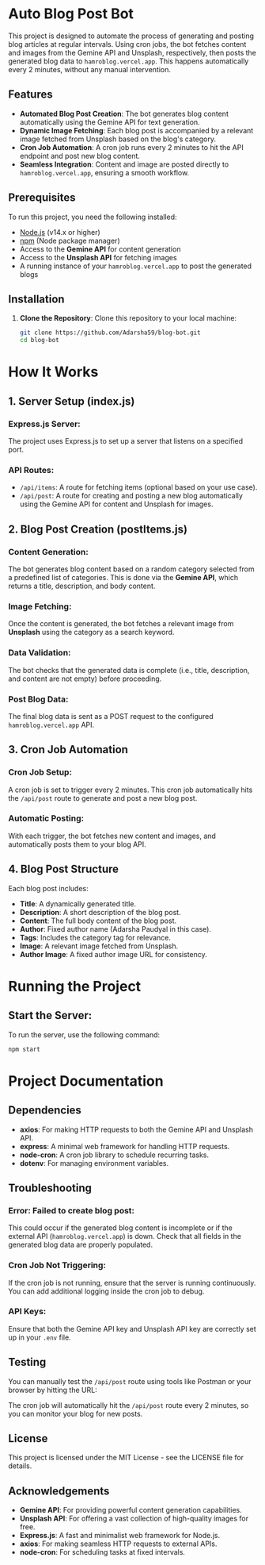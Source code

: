 # Auto Blog Post Bot

This project is designed to automate the process of generating and posting blog articles at regular intervals. Using cron jobs, the bot fetches content and images from the Gemine API and Unsplash, respectively, then posts the generated blog data to `hamroblog.vercel.app`. This happens automatically every 2 minutes, without any manual intervention.

## Features

- **Automated Blog Post Creation**: The bot generates blog content automatically using the Gemine API for text generation.
- **Dynamic Image Fetching**: Each blog post is accompanied by a relevant image fetched from Unsplash based on the blog's category.
- **Cron Job Automation**: A cron job runs every 2 minutes to hit the API endpoint and post new blog content.
- **Seamless Integration**: Content and image are posted directly to `hamroblog.vercel.app`, ensuring a smooth workflow.

## Prerequisites

To run this project, you need the following installed:

- [Node.js](https://nodejs.org/) (v14.x or higher)
- [npm](https://www.npmjs.com/) (Node package manager)
- Access to the **Gemine API** for content generation
- Access to the **Unsplash API** for fetching images
- A running instance of your `hamroblog.vercel.app` to post the generated blogs

## Installation

1. **Clone the Repository**:
   Clone this repository to your local machine:
   ```bash
   git clone https://github.com/Adarsha59/blog-bot.git
   cd blog-bot
   ```

# How It Works

## 1. Server Setup (index.js)

### Express.js Server:

The project uses Express.js to set up a server that listens on a specified port.

### API Routes:

- `/api/items`: A route for fetching items (optional based on your use case).
- `/api/post`: A route for creating and posting a new blog automatically using the Gemine API for content and Unsplash for images.

## 2. Blog Post Creation (postItems.js)

### Content Generation:

The bot generates blog content based on a random category selected from a predefined list of categories. This is done via the **Gemine API**, which returns a title, description, and body content.

### Image Fetching:

Once the content is generated, the bot fetches a relevant image from **Unsplash** using the category as a search keyword.

### Data Validation:

The bot checks that the generated data is complete (i.e., title, description, and content are not empty) before proceeding.

### Post Blog Data:

The final blog data is sent as a POST request to the configured `hamroblog.vercel.app` API.

## 3. Cron Job Automation

### Cron Job Setup:

A cron job is set to trigger every 2 minutes. This cron job automatically hits the `/api/post` route to generate and post a new blog post.

### Automatic Posting:

With each trigger, the bot fetches new content and images, and automatically posts them to your blog API.

## 4. Blog Post Structure

Each blog post includes:

- **Title**: A dynamically generated title.
- **Description**: A short description of the blog post.
- **Content**: The full body content of the blog post.
- **Author**: Fixed author name (Adarsha Paudyal in this case).
- **Tags**: Includes the category tag for relevance.
- **Image**: A relevant image fetched from Unsplash.
- **Author Image**: A fixed author image URL for consistency.

# Running the Project

## Start the Server:

To run the server, use the following command:

```bash
npm start
```

# Project Documentation

## Dependencies

- **axios**: For making HTTP requests to both the Gemine API and Unsplash API.
- **express**: A minimal web framework for handling HTTP requests.
- **node-cron**: A cron job library to schedule recurring tasks.
- **dotenv**: For managing environment variables.

## Troubleshooting

### Error: Failed to create blog post:

This could occur if the generated blog content is incomplete or if the external API (`hamroblog.vercel.app`) is down. Check that all fields in the generated blog data are properly populated.

### Cron Job Not Triggering:

If the cron job is not running, ensure that the server is running continuously. You can add additional logging inside the cron job to debug.

### API Keys:

Ensure that both the Gemine API key and Unsplash API key are correctly set up in your `.env` file.

## Testing

You can manually test the `/api/post` route using tools like Postman or your browser by hitting the URL:

The cron job will automatically hit the `/api/post` route every 2 minutes, so you can monitor your blog for new posts.

## License

This project is licensed under the MIT License - see the LICENSE file for details.

## Acknowledgements

- **Gemine API**: For providing powerful content generation capabilities.
- **Unsplash API**: For offering a vast collection of high-quality images for free.
- **Express.js**: A fast and minimalist web framework for Node.js.
- **axios**: For making seamless HTTP requests to external APIs.
- **node-cron**: For scheduling tasks at fixed intervals.
